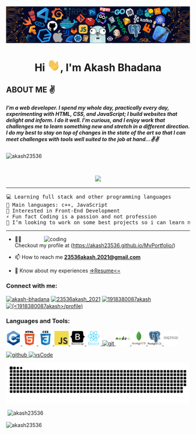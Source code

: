 
<p align="center"><img src="https://raw.githubusercontent.com/KevinPatel04/KevinPatel04/master/header.png"></p>
<h1 align="center">Hi <img width="35" src="https://github.com/1999AZZAR/1999AZZAR/blob/main/resources/img/waving.gif">, I'm Akash Bhadana</h1>

## ABOUT ME ✌
##### I’m a web developer. I spend my whole day, practically every day, experimenting with HTML, CSS, and JavaScript; I build websites that delight and inform. I do it well. I’m curious, and I enjoy work that challenges me to learn something new and stretch in a different direction. I do my best to stay on top of changes in the state of the art so that I can meet challenges with tools well suited to the job at hand...✌✌


<p align="left"> <img src="https://komarev.com/ghpvc/?username=akash23536&label=Profile%20views&color=0e75b6&style=flat" alt="akash23536" /> </p>
<br/>
<p align="center">
	<a href="https://github.com/Akash23536">
<img src="https://readme-typing-svg.herokuapp.com?lines=नमस्ते;ਸਤ ਸ੍ਰੀ ਅਕਾਲ;Hello;Bonjour;Hola;привет;こんにちは;안녕하세요&center=true&width=380&height=45">    </a>
</p>
<hr>

<pre>
💻 Learning full stack and other programming languages
🌟 Main languages: c++, JavaScript
🚩 Interested in Front-End Development
⚡ Fun fact Coding is a passion and not profession
👯 I’m looking to work on some best projects so i can learn new skills
</pre>
<hr>
<img align="right" alt="coding" width="400" src ="https://user-images.githubusercontent.com/55389276/140866485-8fb1c876-9a8f-4d6a-98dc-08c4981eaf70.gif">

- 👨‍💻 Checkout my profile at (https://akash23536.github.io/MyPortfolio/)

- 📫 How to reach me **23536akash.2021@gmail.com**

- 📄 Know about my experiences [=>Resume<=](https://drive.google.com/file/d/1c3y2PUaFFhsNQ9e4KZoJB0DlVKIFckhv/view?usp=sharing)

<h3 align="left">Connect with me:</h3>
<p align="left">
<a href="https://linkedin.com/in/akash-bhadana" target="blank"><img align="center" src="https://raw.githubusercontent.com/rahuldkjain/github-profile-readme-generator/master/src/images/icons/Social/linked-in-alt.svg" alt="akash-bhadana" height="30" width="40" /></a>
<a href="https://www.hackerrank.com/23536akash_2021" target="blank"><img align="center" src="https://raw.githubusercontent.com/rahuldkjain/github-profile-readme-generator/master/src/images/icons/Social/hackerrank.svg" alt="23536akash_2021" height="30" width="40" /></a>
<a href="https://www.leetcode.com/1918380087akash" target="blank"><img align="center" src="https://raw.githubusercontent.com/rahuldkjain/github-profile-readme-generator/master/src/images/icons/Social/leet-code.svg" alt="1918380087akash" height="30" width="40" /></a>
<a href="https://auth.geeksforgeeks.org/user/1918380087akash" target="blank"><img align="center" src="https://raw.githubusercontent.com/rahuldkjain/github-profile-readme-generator/master/src/images/icons/Social/geeks-for-geeks.svg" alt="(<1918380087akash>/profile)" height="30" width="40" /></a>
</p>
<h3 align="left">Languages and Tools:</h3>
<p align="left"> 
<a href="https://linkedin.com/in/akash-bhadana" target="_blank" rel="noreferrer"> <img src="https://raw.githubusercontent.com/devicons/devicon/master/icons/cplusplus/cplusplus-original.svg" alt="cplusplus" width="40" height="40"/> </a>
<a href="https://www.w3.org/html/" target="_blank" rel="noreferrer"> <img src="https://raw.githubusercontent.com/devicons/devicon/master/icons/html5/html5-original-wordmark.svg" alt="html5" width="40" height="40"/> </a>
<a href="https://www.w3.org/css/" target="_blank" rel="noreferrer"> <img src="https://raw.githubusercontent.com/devicons/devicon/master/icons/css3/css3-original-wordmark.svg" alt="css3" width="40" height="40"/> </a>
<a href="https://developer.mozilla.org/en-US/docs/Web/JavaScript" target="_blank" rel="noreferrer"> <img src="https://raw.githubusercontent.com/devicons/devicon/master/icons/javascript/javascript-original.svg" alt="javascript" width="40" height="40"/> </a>
<a href="https://getbootstrap.com" target="_blank" rel="noreferrer"> <img src="https://raw.githubusercontent.com/devicons/devicon/master/icons/bootstrap/bootstrap-plain-wordmark.svg" alt="bootstrap" width="40" height="40"/> </a>
<a href="https://reactjs.org/" target="_blank" rel="noreferrer"> <img src="https://raw.githubusercontent.com/devicons/devicon/master/icons/react/react-original-wordmark.svg" alt="react" width="40" height="40"/> </a>
<a href="https://git-scm.com/" target="_blank" rel="noreferrer"> <img src="https://www.vectorlogo.zone/logos/git-scm/git-scm-icon.svg" alt="git" width="40" height="40"/> </a> 
<a href="https://nodejs.org" target="_blank" rel="noreferrer"> <img src="https://raw.githubusercontent.com/devicons/devicon/master/icons/nodejs/nodejs-original-wordmark.svg" alt="nodejs" width="40" height="40"/> </a> 
<a href="https://www.mongodb.com/" target="_blank" rel="noreferrer"> <img src="https://raw.githubusercontent.com/devicons/devicon/master/icons/mongodb/mongodb-original-wordmark.svg" alt="mongodb" width="40" height="40"/> </a> 
<a href="https://www.postgresql.org" target="_blank" rel="noreferrer"> <img src="https://raw.githubusercontent.com/devicons/devicon/master/icons/postgresql/postgresql-original-wordmark.svg" alt="postgresql" width="40" height="40"/> </a>
<a href="https://expressjs.com" target="_blank" rel="noreferrer"> <img src="https://raw.githubusercontent.com/devicons/devicon/master/icons/express/express-original-wordmark.svg" alt="express" width="40" height="40"/> </a>
	
<a href="https://github.com/Akash23536" target="_blank"> <img src="https://img.shields.io/badge/github-181717.svg?style=for-the-badge&logo=github&logoColor=white" alt="github" /> </a>
<a href="https://linkedin.com/in/akash-bhadana" target="_blank"> <img src="https://img.shields.io/badge/vscode-007ACC.svg?style=for-the-badge&logo=visualstudiocode&logoColor=white" alt="vsCode"/> </a>
</p>
<a href="https://www](https://linkedin.com/in/akash-bhadana"> <img  src="https://github.com/1999AZZAR/1999AZZAR/blob/main/resources/img/grid-snake.svg" alt="snake" /></a>
 
<p>&nbsp;<img align="center" src="https://github-readme-stats.vercel.app/api?username=akash23536&show_icons=true&theme=radical" alt="akash23536" /></p>

<p><img align="center" src="https://github-readme-streak-stats.herokuapp.com/?user=akash23536&theme=radical" alt="akash23536" /></p>



